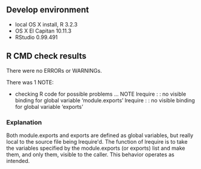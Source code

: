 ## Develop environment
* local OS X install, R 3.2.3
* OS X El Capitan 10.11.3
* RStudio 0.99.491

## R CMD check results
There were no ERRORs or WARNINGs. 

There was 1 NOTE:

* checking R code for possible problems ... NOTE
lrequire : <anonymous>: no visible binding for global variable
  ‘module.exports’
lrequire : <anonymous>: no visible binding for global variable
  ‘exports’

### Explanation
Both module.exports and exports are defined as global variables, but really local to the
source file being lrequire'd. The function of lrequire is to take the variables specified 
by the module.exports (or exports) list and make them, and only them, visible to the caller.
This behavior operates as intended.

